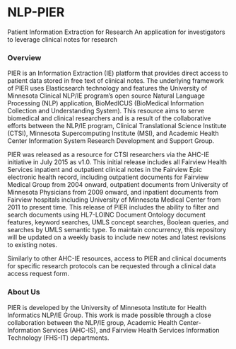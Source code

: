 
# NLP-PIER
Patient Information Extraction for Research
An application for investigators to leverage clinical notes for research

### Overview
PIER is an Information Extraction (IE) platform that provides direct access to patient data stored in free text of clinical notes. The underlying framework of PIER uses Elasticsearch technology and features the University of Minnesota Clinical NLP/IE program’s open source Natural Language Processing (NLP) application, BioMedICUS (BioMedical Information Collection and Understanding System). This resource aims to serve biomedical and clinical researchers and is a result of the collaborative efforts between the NLP/IE program, Clinical Translational Science Institute (CTSI), Minnesota Supercomputing Institute (MSI), and Academic Health Center Information System Research Development and Support Group.

PIER was released as a resource for CTSI researchers via the AHC-IE initiative in July 2015 as v1.0. This initial release includes all Fairview Health Services inpatient and outpatient clinical notes in the Fairview Epic electronic health record, including outpatient documents for Fairview Medical Group from 2004 onward, outpatient documents from University of Minnesota Physicians from 2009 onward, and inpatient documents from Fairview hospitals including University of Minnesota Medical Center from 2011 to present time. This release of PIER includes the ability to filter and search documents using HL7-LOINC Document Ontology document features, keyword searches, UMLS concept searches, Boolean queries, and searches by UMLS semantic type. To maintain concurrency, this repository will be updated on a weekly basis to include new notes and latest revisions to existing notes.

Similarly to other AHC-IE resources, access to PIER and clinical documents for specific research protocols can be requested through a clinical data access request form.

### About Us
PIER is developed by the University of Minnesota Institute for Health Informatics NLP/IE Group. This work is made possible through a close collaboration between the NLP/IE group, Academic Health Center-Information Services (AHC-IS), and Fairview Health Services Information Technology (FHS-IT) departments.
